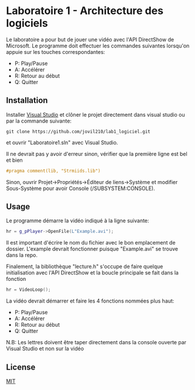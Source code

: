 # Laboratoire 1 - Architecture des logiciels

Le laboratoire a pour but de jouer une vidéo avec l'API DirectShow de Microsoft. Le programme doit effectuer les commandes suivantes lorsqu'on appuie sur les touches correspondantes:
* P: Play/Pause
* A: Accélérer
* R: Retour au début
* Q: Quitter

## Installation

Installer [Visual Studio](https://visualstudio.microsoft.com/fr/downloads/) et clôner le projet directement dans visual studio ou par la commande suivante:
```
git clone https://github.com/jovil210/lab1_logiciel.git
```

et ouvrir "Laboratoire1.sln" avec Visual Studio.

Il ne devrait pas y avoir d'erreur sinon, vérifier que la première ligne est bel et bien 

```cpp
#pragma comment(lib, "Strmiids.lib")
```
Sinon, ouvrir  Projet->Propriétés->Éditeur de liens->Système et modifier Sous-Système pour avoir Console (/SUBSYSTEM:CONSOLE).

## Usage
Le programme démarre la vidéo indiqué à la ligne suivante:

```cpp
hr = g_pPlayer->OpenFile(L"Example.avi");
```
Il est important d'écrire le nom du fichier avec le bon emplacement de dossier. L'example devrait fonctionner puisque "Example.avi" se trouve dans la repo.

Finalement, la bibliothèque "lecture.h" s'occupe de faire quelque initialisation avec l'API DirectShow et la boucle principale se fait dans la fonction
```cpp
hr = VideoLoop();
``` 
La vidéo devrait démarrer et faire les 4 fonctions nommées plus haut:
* P: Play/Pause
* A: Accélérer
* R: Retour au début
* Q: Quitter

N.B: Les lettres doivent être taper directement dans la console ouverte par Visual Studio et non sur la vidéo

## License
[MIT](https://choosealicense.com/licenses/mit/)